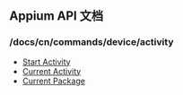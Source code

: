 ## Appium API 文档

  ### /docs/cn/commands/device/activity
<div class="api-index">
<ul>
    <li><a href='/docs/cn/commands/device/activity/start-activity.md'>Start Activity</a></li>
    <li><a href='/docs/cn/commands/device/activity/current-activity.md'>Current Activity</a></li>
    <li><a href='/docs/cn/commands/device/activity/current-package.md'>Current Package</a></li>
</ul>
</div>